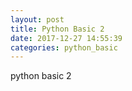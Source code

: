 ```yaml
---
layout: post
title: Python Basic 2
date: 2017-12-27 14:55:39
categories: python_basic
---
```

python basic 2